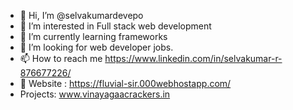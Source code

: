 - 👋 Hi, I’m @selvakumardevepo
- 👀 I’m interested in Full stack web development
- 🌱 I’m currently learning frameworks
- 💞️ I’m looking for web developer jobs.
- 📫 How to reach me https://www.linkedin.com/in/selvakumar-r-876677226/
- 🔗 Website : https://fluvial-sir.000webhostapp.com/
- Projects: www.vinayagaacrackers.in
<!---
selvakumardevepo/selvakumardevepo is a ✨ special ✨ repository because its `README.md` (this file) appears on your GitHub profile.
You can click the Preview link to take a look at your changes.
--->
